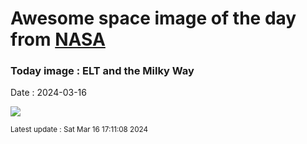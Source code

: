 
# Awesome space image of the day from [NASA](https://api.nasa.gov/)

### Today image : ELT and the Milky Way
Date : 2024-03-16

![](https://apod.nasa.gov/apod/image/2403/ELT_2024-03-13_1024.jpg)

<small>Latest update : Sat Mar 16 17:11:08 2024</small>
        